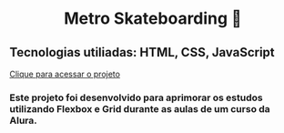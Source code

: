 
<h1 align="center" color= "red"> Metro Skateboarding  🚀</h1>

<h2> Tecnologias utiliadas: HTML, CSS, JavaScript</h2>

[Clique para acessar o projeto](https://metroskateboarding.netlify.app/)

<h3> Este projeto foi desenvolvido para aprimorar os estudos utilizando Flexbox e Grid durante as aulas de um curso da Alura.</h3>
